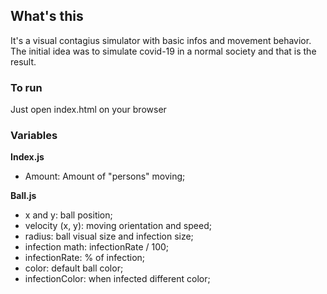 ## What's this

It's a visual contagius simulator with basic infos and movement behavior. The initial idea was to simulate covid-19 in a normal society and that is the result.

### To run

Just open index.html on your browser

### Variables

**Index.js**

- Amount: Amount of "persons" moving;

**Ball.js**

- x and y: ball position;
- velocity (x, y): moving orientation and speed;
- radius: ball visual size and infection size;
- infection math: infectionRate / 100;
- infectionRate: % of infection;
- color: default ball color;
- infectionColor: when infected different color;
